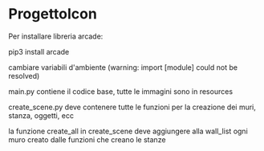 # ProgettoIcon

Per installare libreria arcade:

pip3 install arcade

cambiare variabili d'ambiente (warning: import [module] could not be resolved)

main.py contiene il codice base, tutte le immagini sono in resources

create_scene.py deve contenere tutte le funzioni per la creazione dei muri, stanza, oggetti, ecc

la funzione create_all in create_scene deve aggiungere alla wall_list ogni muro creato dalle funzioni che creano le stanze
